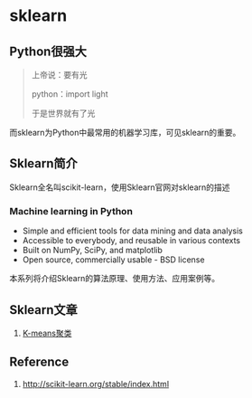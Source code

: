 # sklearn

## Python很强大

> 上帝说：要有光
>
> python：import light
>
> 于是世界就有了光

而sklearn为Python中最常用的机器学习库，可见sklearn的重要。

## Sklearn简介

Sklearn全名叫scikit-learn，使用Sklearn官网对sklearn的描述


### Machine learning in Python

* Simple and efficient tools for data mining and data analysis
* Accessible to everybody, and reusable in various contexts
* Built on NumPy, SciPy, and matplotlib
* Open source, commercially usable - BSD license

本系列将介绍Sklearn的算法原理、使用方法、应用案例等。

## Sklearn文章

1. [K-means聚类](https://github.com/NGSHotpot/sklearn/blob/master/sklearn:%20k-means.md)


## Reference

1. http://scikit-learn.org/stable/index.html
